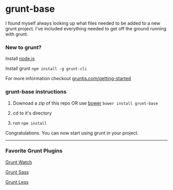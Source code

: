 # grunt-base

I found myself always looking up what files needed to be added to a new grunt project. I've included everything needed to get off the ground running with grunt.

### New to grunt?
Install [node.js](http://nodejs.org)

Install grunt `npm install -g grunt-cli`

For more information checkout [gruntjs.com/getting-started](http://gruntjs.com/getting-started)

### grunt-base instructions

1. Downoad a zip of this repo OR use [bower](http://bower.io/) `bower install grunt-base`

2. cd to it's directory

3. run `npm install`

Congratulations. You can now start using grunt in your project.

- - -

### Favorite Grunt Plugins

[Grunt Watch](https://github.com/gruntjs/grunt-contrib-watch)

[Grunt Sass](https://github.com/gruntjs/grunt-contrib-sass)

[Grunt Less](https://github.com/gruntjs/grunt-contrib-less)


